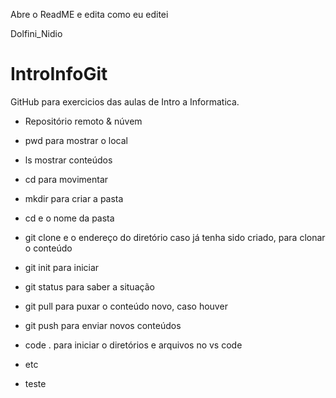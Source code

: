 Abre o ReadME e edita como eu editei

Dolfini_Nidio





# IntroInfoGit

 GitHub para exercicios das aulas de Intro a Informatica.

 - Repositório remoto & núvem

 - pwd para mostrar o local
 - ls mostrar conteúdos
 - cd para movimentar
 - mkdir para criar a pasta
 - cd e o nome da pasta
 - git clone e o endereço do diretório caso já tenha sido criado, para clonar o conteúdo
 - git init para iniciar
 - git status para saber a situação
 - git pull para puxar o conteúdo novo, caso houver
 - git push para enviar novos conteúdos
 - code . para iniciar o diretórios e arquivos no vs code
 - etc
 - teste